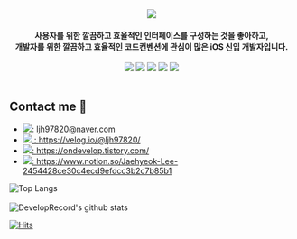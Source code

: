 <div align="center">
<img 
src="https://capsule-render.vercel.app/api?type=rounded&color=5084ff&reversal=true&height=200&section=header&text=Jae%20Hyeok%20Lee&textBg=false&fontSize=90&fontColor=ffffff&animation=fadeIn&fontAlignX=50&fontAlignY=50"/>

#### 사용자를 위한 깔끔하고 효율적인 인터페이스를 구성하는 것을 좋아하고,<br/> 개발자를 위한 깔끔하고 효율적인 코드컨벤션에 관심이 많은 iOS 신입 개발자입니다.

<div align="center">
   <img src="https://img.shields.io/badge/Xcode-147EFB?style=flat-square&logo=xcode&logoColor=white"/>
   <img src="https://img.shields.io/badge/iOS-000000?style=flat-square&logo=iOS&logoColor=white"/>
   <img src="https://img.shields.io/badge/Swift-E34F26?style=flat-square&logo=swift&logoColor=white"/>
   <img src="https://img.shields.io/badge/ReactiveX-147EFB?style=flat-square&logo=ReactiveX&logoColor=white"/>
   <img src="https://img.shields.io/badge/GitHub-181717?style=flat-square&logo=GitHub&logoColor=white"/>
</div>
<br/>

</div>

## Contact me 👀
* <img src="https://img.shields.io/badge/Email-181717?style=flat-square&logo=Mail.Ru&logoColor=005FF9"/>: ljh97820@naver.com</a>
* <a href="https://velog.io/@ljh97820/"><img src="https://img.shields.io/badge/Velog-181717?style=flat-square&logo=Velog&logoColor=white"/> : https://velog.io/@ljh97820/</a>
* <a href="https://ondevelop.tistory.com/"><img src="https://img.shields.io/badge/Tistory-181717?style=flat-square&logo=GitHub&logoColor=white"/>: https://ondevelop.tistory.com/</a>
* <a href="https://www.notion.so/Jaehyeok-Lee-2454428ce30c4ecd9efdcc3b2c7b85b1"><img src="https://img.shields.io/badge/Notion-181717?style=flat-square&logo=Notion&logoColor=ffffff"/>: https://www.notion.so/Jaehyeok-Lee-2454428ce30c4ecd9efdcc3b2c7b85b1</a>
   
![Top Langs](https://github-readme-stats.vercel.app/api/top-langs/?username=DevelopRecord&layout=compact&theme=tokyonight)  
<br/>
![DevelopRecord's github stats](https://github-readme-stats.vercel.app/api?username=DevelopRecord&show_icons=true&theme=tokyonight)

[![Hits](https://hits.seeyoufarm.com/api/count/incr/badge.svg?url=https%3A%2F%2Fgithub.com%2FDevelopRecord&count_bg=%2379C83D&title_bg=%23555555&icon=&icon_color=%23E7E7E7&title=hits&edge_flat=false)](https://hits.seeyoufarm.com)
